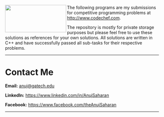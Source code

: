 <a href="http://www.codechef.com/"><img src="https://www.codechef.com/sites/all/themes/abessive/logo.png" align="left" height="90" width="200" ></a>

The following programs are my submissions for competitive programming problems at http://www.codechef.com. 

The repository is mostly for private storage purposes but please feel free to use these solutions as references for your own solutions. All solutions are written in C++ and have successfully passed all sub-tasks for their respective problems.

---

# Contact Me

**Email:** anuj@gatech.edu

**LinkedIn:** https://www.linkedin.com/in/AnujSaharan

**Facebook:** https://www.facebook.com/theAnujSaharan

---
